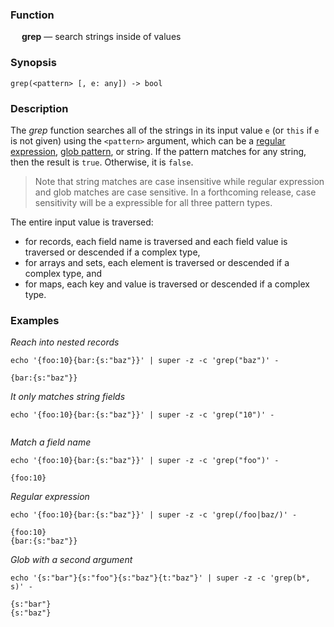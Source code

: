 ### Function

&emsp; **grep** &mdash; search strings inside of values

### Synopsis

```
grep(<pattern> [, e: any]) -> bool
```

### Description

The _grep_ function searches all of the strings in its input value `e`
(or `this` if `e` is not given)
 using the `<pattern>` argument, which can be a
[regular expression](../search-expressions#regular-expressions),
[glob pattern](../search-expressions#globs), or string.
If the pattern matches for any string, then the result is `true`.  Otherwise, it is `false`.

> Note that string matches are case insensitive while regular expression
> and glob matches are case sensitive.  In a forthcoming release, case sensitivity
> will be a expressible for all three pattern types.

The entire input value is traversed:
* for records, each field name is traversed and each field value is traversed or descended
if a complex type,
* for arrays and sets, each element is traversed or descended if a complex type, and
* for maps, each key and value is traversed or descended if a complex type.

### Examples

_Reach into nested records_
```mdtest-command
echo '{foo:10}{bar:{s:"baz"}}' | super -z -c 'grep("baz")' -
```

```mdtest-output
{bar:{s:"baz"}}
```
_It only matches string fields_
```mdtest-command
echo '{foo:10}{bar:{s:"baz"}}' | super -z -c 'grep("10")' -
```

```mdtest-output
```
_Match a field name_
```mdtest-command
echo '{foo:10}{bar:{s:"baz"}}' | super -z -c 'grep("foo")' -
```

```mdtest-output
{foo:10}
```
_Regular expression_
```mdtest-command
echo '{foo:10}{bar:{s:"baz"}}' | super -z -c 'grep(/foo|baz/)' -
```

```mdtest-output
{foo:10}
{bar:{s:"baz"}}
```
_Glob with a second argument_

```mdtest-command
echo '{s:"bar"}{s:"foo"}{s:"baz"}{t:"baz"}' | super -z -c 'grep(b*, s)' -
```

```mdtest-output
{s:"bar"}
{s:"baz"}
```
